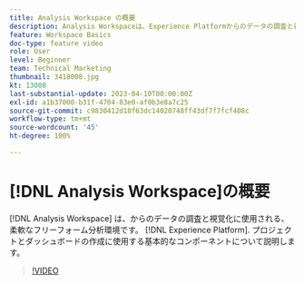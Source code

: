 ```yaml
---
title: Analysis Workspace の概要
description: Analysis Workspaceは、Experience Platformからのデータの調査と視覚化に使用される、柔軟なフリーフォーム分析環境です。
feature: Workspace Basics
doc-type: feature video
role: User
level: Beginner
team: Technical Marketing
thumbnail: 3418008.jpg
kt: 13008
last-substantial-update: 2023-04-10T00:00:00Z
exl-id: a1b37000-b31f-4704-83e0-af0b3e8a7c25
source-git-commit: c9830412d18f63dc14020748ff43df7f7fcf408c
workflow-type: tm+mt
source-wordcount: '45'
ht-degree: 100%

---
```


# [!DNL Analysis Workspace]の概要

[!DNL Analysis Workspace] は、からのデータの調査と視覚化に使用される、柔軟なフリーフォーム分析環境です。 [!DNL Experience Platform]. プロジェクトとダッシュボードの作成に使用する基本的なコンポーネントについて説明します。

>[!VIDEO](https://video.tv.adobe.com/v/3418008/?quality=12&learn=on)
